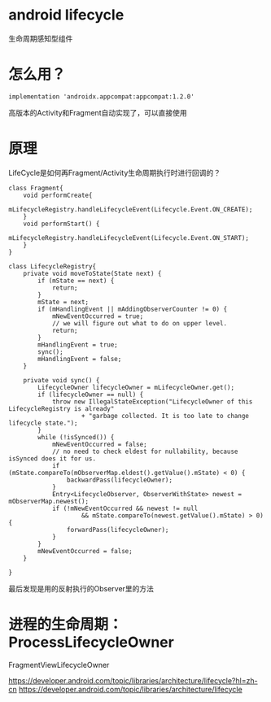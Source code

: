 # android lifecycle
生命周期感知型组件

# 怎么用？
```
implementation 'androidx.appcompat:appcompat:1.2.0'
```
高版本的Activity和Fragment自动实现了，可以直接使用

# 原理
LifeCycle是如何再Fragment/Activity生命周期执行时进行回调的？
```
class Fragment{
    void performCreate{
        mLifecycleRegistry.handleLifecycleEvent(Lifecycle.Event.ON_CREATE);
    }
    void performStart() {
        mLifecycleRegistry.handleLifecycleEvent(Lifecycle.Event.ON_START);
    }
}

class LifecycleRegistry{
    private void moveToState(State next) {
        if (mState == next) {
            return;
        }
        mState = next;
        if (mHandlingEvent || mAddingObserverCounter != 0) {
            mNewEventOccurred = true;
            // we will figure out what to do on upper level.
            return;
        }
        mHandlingEvent = true;
        sync();
        mHandlingEvent = false;
    }

    private void sync() {
        LifecycleOwner lifecycleOwner = mLifecycleOwner.get();
        if (lifecycleOwner == null) {
            throw new IllegalStateException("LifecycleOwner of this LifecycleRegistry is already"
                    + "garbage collected. It is too late to change lifecycle state.");
        }
        while (!isSynced()) {
            mNewEventOccurred = false;
            // no need to check eldest for nullability, because isSynced does it for us.
            if (mState.compareTo(mObserverMap.eldest().getValue().mState) < 0) {
                backwardPass(lifecycleOwner);
            }
            Entry<LifecycleObserver, ObserverWithState> newest = mObserverMap.newest();
            if (!mNewEventOccurred && newest != null
                    && mState.compareTo(newest.getValue().mState) > 0) {
                forwardPass(lifecycleOwner);
            }
        }
        mNewEventOccurred = false;
    }

}

```
最后发现是用的反射执行的Observer里的方法


# 进程的生命周期：ProcessLifecycleOwner

FragmentViewLifecycleOwner

https://developer.android.com/topic/libraries/architecture/lifecycle?hl=zh-cn
https://developer.android.com/topic/libraries/architecture/lifecycle